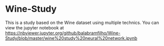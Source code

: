 # Wine-Study
This is a study based on the Wine dataset using multiple technics.
You can view the jupyter notebook at https://nbviewer.jupyter.org/github/balabramfilho/Wine-Study/blob/master/wine%20study%20neural%20network.ipynb
